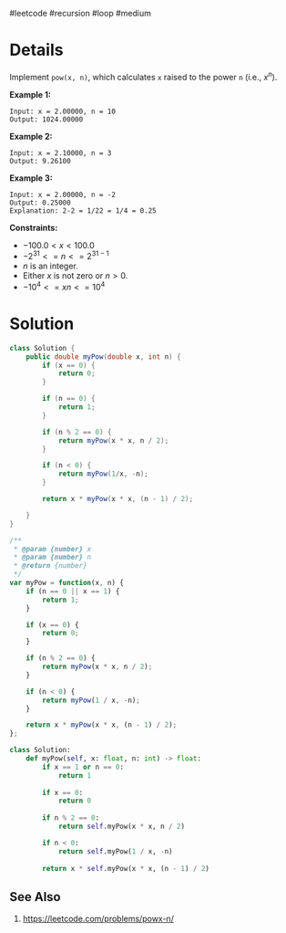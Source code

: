 #leetcode #recursion #loop #medium

# Details

Implement `pow(x, n)`, which calculates `x` raised to the power `n` (i.e., $x^n$).

**Example 1:**

```
Input: x = 2.00000, n = 10
Output: 1024.00000
```

**Example 2:**

```
Input: x = 2.10000, n = 3
Output: 9.26100
```

**Example 3:**

```
Input: x = 2.00000, n = -2
Output: 0.25000
Explanation: 2-2 = 1/22 = 1/4 = 0.25
```

**Constraints:**

-  $-100.0 < x < 100.0$
- $-2^{31} <= n <= 2^{31-1}$
- $n$ is an integer.
- Either $x$ is not zero or $n > 0$.
- $-10^4 <= xn <= 10^4$

# Solution

```java
class Solution {
    public double myPow(double x, int n) {
        if (x == 0) {
            return 0;
        }

        if (n == 0) {
            return 1;
        }

        if (n % 2 == 0) {
            return myPow(x * x, n / 2);
        }

        if (n < 0) {
            return myPow(1/x, -n);
        }

        return x * myPow(x * x, (n - 1) / 2);

    }
}
```

```javascript
/**
 * @param {number} x
 * @param {number} n
 * @return {number}
 */
var myPow = function(x, n) {
    if (n == 0 || x == 1) {
        return 1;
    }

    if (x == 0) {
        return 0;
    }

    if (n % 2 == 0) {
        return myPow(x * x, n / 2);
    }

    if (n < 0) {
        return myPow(1 / x, -n);
    }

    return x * myPow(x * x, (n - 1) / 2);
};
```

```python
class Solution:
    def myPow(self, x: float, n: int) -> float:
        if x == 1 or n == 0:
            return 1
        
        if x == 0:
            return 0
        
        if n % 2 == 0:
            return self.myPow(x * x, n / 2)

        if n < 0:
            return self.myPow(1 / x, -n)
        
        return x * self.myPow(x * x, (n - 1) / 2)
```


## See Also
1. https://leetcode.com/problems/powx-n/